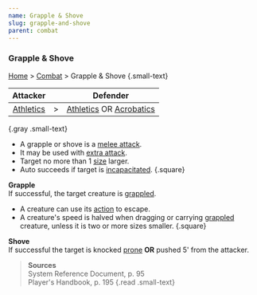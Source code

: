 ```yaml
---
name: Grapple & Shove
slug: grapple-and-shove
parent: combat
---
```

### Grapple & Shove
[Home](dm-operations-center) > [Combat](combat) > Grapple & Shove {.small-text}

| Attacker || Defender |
|:-:|-:|:-:|
| [Athletics](athletics) | > | [Athletics](athletics) OR [Acrobatics](acrobatics)
{.gray .small-text}

- A grapple or shove is a [melee attack](melee-attack).
- It may be used with [extra attack](extra-attack).
- Target no more than 1 [size](size-and-space) larger.
- Auto succeeds if target is [incapacitated](incapacitated).
{.square}

**Grapple**<br/>
If successful, the target creature is [grappled](grappled).
- A creature can use its [action](actions) to escape.
- A creature's speed is halved when dragging or carrying [grappled](grappled) creature, unless it is two or more sizes smaller.
{.square}

**Shove**<br/>
If successful the target is knocked [prone](prone) **OR** pushed 5' from the attacker.

> **Sources** <br/>
> System Reference Document, p. 95<br/>
> Player's Handbook, p. 195
{.read .small-text}
